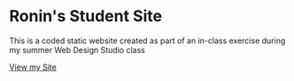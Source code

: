 # Ronin's Student Site

This is a coded static website created as part of an in-class exercise during my summer Web Design Studio class

[View my Site](https://iolanironin.github.io/)
